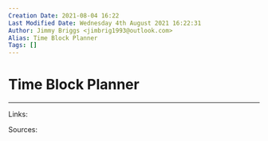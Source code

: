 ```yaml
---
Creation Date: 2021-08-04 16:22
Last Modified Date: Wednesday 4th August 2021 16:22:31
Author: Jimmy Briggs <jimbrig1993@outlook.com>
Alias: Time Block Planner
Tags: []
---
```


# Time Block Planner

***

Links: 

Sources:

